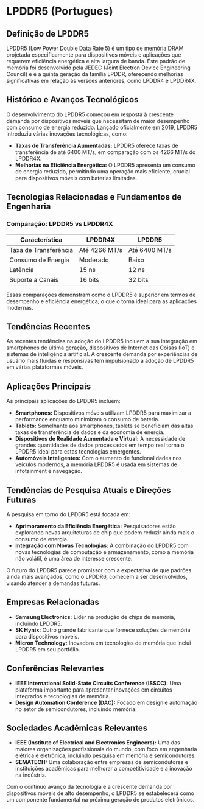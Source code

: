 # LPDDR5 (Portugues)

## Definição de LPDDR5

LPDDR5 (Low Power Double Data Rate 5) é um tipo de memória DRAM projetada especificamente para dispositivos móveis e aplicações que requerem eficiência energética e alta largura de banda. Este padrão de memória foi desenvolvido pela JEDEC (Joint Electron Device Engineering Council) e é a quinta geração da família LPDDR, oferecendo melhorias significativas em relação às versões anteriores, como LPDDR4 e LPDDR4X.

## Histórico e Avanços Tecnológicos

O desenvolvimento do LPDDR5 começou em resposta à crescente demanda por dispositivos móveis que necessitam de maior desempenho com consumo de energia reduzido. Lançado oficialmente em 2019, LPDDR5 introduziu várias inovações tecnológicas, como:

- **Taxas de Transferência Aumentadas:** LPDDR5 oferece taxas de transferência de até 6400 MT/s, em comparação com os 4266 MT/s do LPDDR4X.
- **Melhorias na Eficiência Energética:** O LPDDR5 apresenta um consumo de energia reduzido, permitindo uma operação mais eficiente, crucial para dispositivos móveis com baterias limitadas.

## Tecnologias Relacionadas e Fundamentos de Engenharia

### Comparação: LPDDR5 vs LPDDR4X

| Característica         | LPDDR4X                  | LPDDR5                   |
|-----------------------|-------------------------|--------------------------|
| Taxa de Transferência  | Até 4266 MT/s           | Até 6400 MT/s            |
| Consumo de Energia     | Moderado                 | Baixo                    |
| Latência               | 15 ns                   | 12 ns                    |
| Suporte a Canais      | 16 bits                 | 32 bits                  |

Essas comparações demonstram como o LPDDR5 é superior em termos de desempenho e eficiência energética, o que o torna ideal para as aplicações modernas.

## Tendências Recentes

As recentes tendências na adoção do LPDDR5 incluem a sua integração em smartphones de última geração, dispositivos de Internet das Coisas (IoT) e sistemas de inteligência artificial. A crescente demanda por experiências de usuário mais fluidas e responsivas tem impulsionado a adoção de LPDDR5 em várias plataformas móveis.

## Aplicações Principais

As principais aplicações do LPDDR5 incluem:

- **Smartphones:** Dispositivos móveis utilizam LPDDR5 para maximizar a performance enquanto minimizam o consumo de bateria.
- **Tablets:** Semelhante aos smartphones, tablets se beneficiam das altas taxas de transferência de dados e da economia de energia.
- **Dispositivos de Realidade Aumentada e Virtual:** A necessidade de grandes quantidades de dados processados em tempo real torna o LPDDR5 ideal para estas tecnologias emergentes.
- **Automóveis Inteligentes:** Com o aumento de funcionalidades nos veículos modernos, a memória LPDDR5 é usada em sistemas de infotainment e navegação.

## Tendências de Pesquisa Atuais e Direções Futuras

A pesquisa em torno do LPDDR5 está focada em:

- **Aprimoramento da Eficiência Energética:** Pesquisadores estão explorando novas arquiteturas de chip que podem reduzir ainda mais o consumo de energia.
- **Integração com Novas Tecnologias:** A combinação do LPDDR5 com novas tecnologias de computação e armazenamento, como a memória não volátil, é uma área de interesse crescente.

O futuro do LPDDR5 parece promissor com a expectativa de que padrões ainda mais avançados, como o LPDDR6, comecem a ser desenvolvidos, visando atender a demandas futuras.

## Empresas Relacionadas

- **Samsung Electronics:** Líder na produção de chips de memória, incluindo LPDDR5.
- **SK Hynix:** Outro grande fabricante que fornece soluções de memória para dispositivos móveis.
- **Micron Technology:** Inovadora em tecnologias de memória que inclui LPDDR5 em seu portfólio.

## Conferências Relevantes

- **IEEE International Solid-State Circuits Conference (ISSCC):** Uma plataforma importante para apresentar inovações em circuitos integrados e tecnologias de memória.
- **Design Automation Conference (DAC):** Focado em design e automação no setor de semicondutores, incluindo memória.

## Sociedades Acadêmicas Relevantes

- **IEEE (Institute of Electrical and Electronics Engineers):** Uma das maiores organizações profissionais do mundo, com foco em engenharia elétrica e eletrônica, incluindo pesquisa em memória e semicondutores.
- **SEMATECH:** Uma colaboração entre empresas de semicondutores e instituições acadêmicas para melhorar a competitividade e a inovação na indústria.

Com o contínuo avanço da tecnologia e a crescente demanda por dispositivos móveis de alto desempenho, o LPDDR5 se estabelecerá como um componente fundamental na próxima geração de produtos eletrônicos.